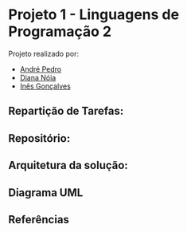 # Projeto 1 - Linguagens de Programação 2

Projeto realizado por:
* [André Pedro](https://github.com/andre-pedro)
* [Diana Nóia](https://github.com/diananoia)
* [Inês Gonçalves](https://github.com/ineesgoncalvees)
## Repartição de Tarefas:

## Repositório:

## Arquitetura da solução:

## Diagrama UML

## Referências
